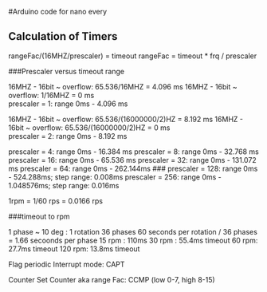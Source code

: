 #Arduino code for nano every

## Calculation of Timers


rangeFac/(16MHZ/prescaler) = timeout
rangeFac = timeout * frq / prescaler 

###Prescaler versus timeout range

16MHZ - 16bit ~ overflow: 65.536/16MHZ = 4.096 ms
16MHZ - 16bit ~ overflow: 1/16MHZ = 0 ms        
prescaler = 1: range 0ms - 4.096 ms

16MHZ - 16bit ~ overflow: 65.536/(16000000/2)HZ = 8.192 ms
16MHZ - 16bit ~ overflow: 65.536/(16000000/2)HZ = 0 ms            
prescaler = 2: range 0ms - 8.192 ms

prescaler = 4: range 0ms - 16.384 ms
prescaler = 8: range 0ms - 32.768 ms
prescaler = 16: range 0ms - 65.536 ms
prescaler = 32: range 0ms - 131.072 ms
prescaler = 64: range 0ms - 262.144ms ###
prescaler = 128: range 0ms - 524.288ms; step range: 0.008ms
prescaler = 256: range 0ms - 1.048576ms; step range: 0.016ms

1rpm = 1/60 rps = 0.0166 rps 

###timeout to rpm

1 phase ~ 10 deg : 1 rotation 36 phases 
60 seconds per rotation / 36 phases = 1.66 secoonds per phase 
15 rpm : 110ms 
30 rpm : 55.4ms timeout
60 rpm: 27.7ms timeout
120 rpm: 13.8ms timeout 


Flag
periodic Interrupt mode: CAPT

Counter
Set Counter aka range Fac: CCMP (low 0-7, high 8-15)




